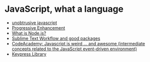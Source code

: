 JavaScript, what a language
==========
+ [unobtrusive javascript](http://onlinetools.org/articles/unobtrusivejavascript/)
+ [Progressive Enhancement](http://alistapart.com/article/progressiveenhancementwithjavascript)
+ [What is Node.js?](https://www.youtube.com/watch?v=pU9Q6oiQNd0)
+ [Sublime Text Workflow and good packages](https://www.youtube.com/watch?v=BJ9sWCPXWQA)
+ [CodeAcademy: Javascript is weird ... and awesome (intermediate concepts related to the JavaScript event-driven environment)](https://www.youtube.com/watch?v=JEq7Ehw-qk8&index=1&list=PLoYCgNOIyGABI011EYc-avPOsk1YsMUe_)
+ [Keypress Library](http://dmauro.github.io/Keypress/)
